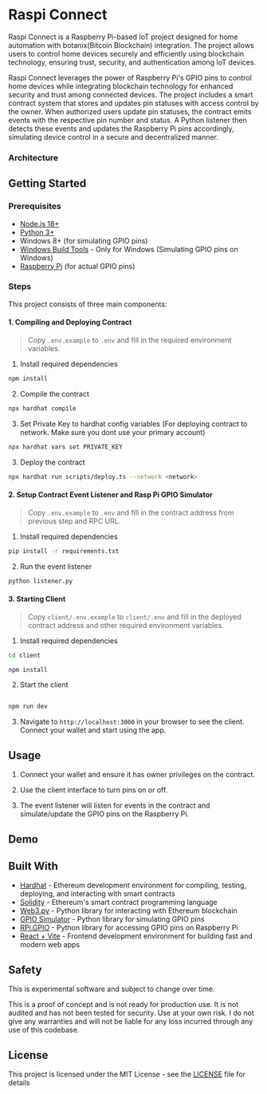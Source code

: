 # Raspi Connect

Raspi Connect is a Raspberry Pi-based IoT project designed for home automation with botanix(Bitcoin Blockchain) integration. The project allows users to control home devices securely and efficiently using blockchain technology, ensuring trust, security, and authentication among IoT devices.

Raspi Connect leverages the power of Raspberry Pi's GPIO pins to control home devices while integrating blockchain technology for enhanced security and trust among connected devices. The project includes a smart contract system that stores and updates pin statuses with access control by the owner. When authorized users update pin statuses, the contract emits events with the respective pin number and status. A Python listener then detects these events and updates the Raspberry Pi pins accordingly, simulating device control in a secure and decentralized manner.

### Architecture

## Getting Started

### Prerequisites

- [Node.js 18+](https://nodejs.org/en/download/)
- [Python 3+](https://www.python.org/downloads/)
- Windows 8+ (for simulating GPIO pins)
- [Windows Build Tools](https://visualstudio.microsoft.com/visual-cpp-build-tools/) - Only for Windows (Simulating GPIO pins on Windows)
- [Raspberry Pi](https://www.raspberrypi.org/products/raspberry-pi-4-model-b/) (for actual GPIO pins)

### Steps

This project consists of three main components:

#### 1. Compiling and Deploying Contract

> Copy `.env.example` to `.env` and fill in the required environment variables.

1. Install required dependencies

```bash
npm install
```

2. Compile the contract

```bash
npx hardhat compile
```

3. Set Private Key to hardhat config variables (For deploying contract to network. Make sure you dont use your primary account)

```bash
npx hardhat vars set PRIVATE_KEY
```

3. Deploy the contract

```bash
npx hardhat run scripts/deploy.ts --network <network>
```

#### 2. Setup Contract Event Listener and Rasp Pi GPIO Simulator

> Copy `.env.example` to `.env` and fill in the contract address from previous step and RPC URL.

1. Install required dependencies

```bash
pip install -r requirements.txt
```

2. Run the event listener

```bash
python listener.py
```

#### 3. Starting Client

> Copy `client/.env.example` to `client/.env` and fill in the deployed contract address and other required environment variables.

1. Install required dependencies

```bash
cd client

npm install
```

2. Start the client

```bash

npm run dev
```

3. Navigate to `http://localhost:3000` in your browser to see the client. Connect your wallet and start using the app.

## Usage

1. Connect your wallet and ensure it has owner privileges on the contract.

2. Use the client interface to turn pins on or off.

3. The event listener will listen for events in the contract and simulate/update the GPIO pins on the Raspberry Pi.

## Demo

## Built With

- [Hardhat](https://hardhat.org/) - Ethereum development environment for compiling, testing, deploying, and interacting with smart contracts
- [Solidity](https://docs.soliditylang.org/en/v0.8.24/) - Ethereum's smart contract programming language
- [Web3.py](https://web3py.readthedocs.io/en/stable/) - Python library for interacting with Ethereum blockchain
- [GPIO Simulator](https://pypi.org/project/GPIOSimulator/) - Python library for simulating GPIO pins
- [RPi.GPIO](https://pypi.org/project/RPi.GPIO/) - Python library for accessing GPIO pins on Raspberry Pi
- [React + Vite](https://vitejs.dev/) - Frontend development environment for building fast and modern web apps

## Safety

This is experimental software and subject to change over time.

This is a proof of concept and is not ready for production use. It is not audited and has not been tested for security. Use at your own risk. I do not give any warranties and will not be liable for any loss incurred through any use of this codebase.

## License

This project is licensed under the MIT License - see the [LICENSE](LICENSE) file for details
